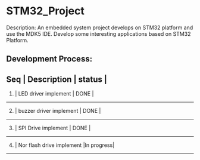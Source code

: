 # STM32_Project

Description:
An embedded system project develops on STM32 platform and use the MDK5 IDE.
Develop some interesting applications based on STM32 Platform.


Development Process:
------------------------------------------------------------------------------------------------------
Seq  |                              Description                                           |   status  |
------------------------------------------------------------------------------------------------------
1.   |                          LED driver implement                                      |    DONE   |
------------------------------------------------------------------------------------------------------
2.   |                         buzzer driver implement                                    |    DONE   |
------------------------------------------------------------------------------------------------------
3.   |                           SPI Drive implement                                      |    DONE   |
------------------------------------------------------------------------------------------------------
4.   |                        Nor flash drive implement                                   |In progress|
------------------------------------------------------------------------------------------------------

